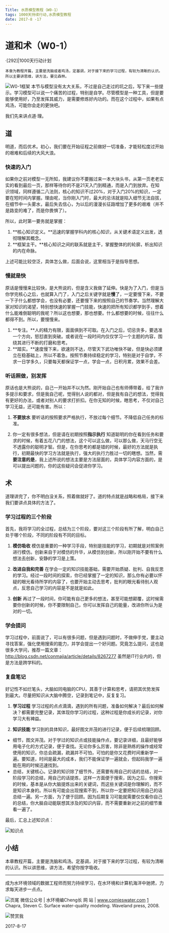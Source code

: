 ```yaml
---
Title: 水质模型教程（W0-1）
tags: 1000天持续行动,水质模型教程
date: 2017-8 -17
---
```

# 道和术（W0-1）
·[292]|1000天行动计划

    本章为教程开篇，主要是洗脑或者鸡汤，定基调，对于接下来的学习过程，有较为清晰的认识。所以主要讲思维，讲方法，要见森林。

![W0-1框架][1]
本节与模型没有太大关系，不过是自己走过的坑之后，写下来一些提示。学习模型可以说一个痛苦的过程，特别是自学。尽管模型是一种工具，但是要能够使用好，乃至发挥其威力，是需要修炼好内功的。而在这个过程中，如果有点鸡汤，可能你会走的更快吧。

我们先来讲点道·理。
## 道
明道，而后优术。初心，我们要在开始征程之前做好一切准备，才能轻松度过开始的艰难和后续的大风大浪。
### 快速的入门
如果你之前对模型一无所知，我建议你不要搬过来一本大块头书，从第一页老老实实的看到最后一页，那样等待你的不是21天入门到精通，而是入门到放弃。在知识领域，同样遵循二八法则，核心的知识不过20%，对于入门20%的知识，一定要在短时间内掌握。理由呢，当你刚入门时，最大的忌讳就是陷入细节无法自拔，在细节中一头雾水，最后失去信心，为以后的漫漫长征路增加了更多的艰难（并不是路变的难了，而是你畏惧了）。

所以，此时第一要务就是掌握：
1. **核心知识定义。**迅速的掌握学科内的核心知识，从关键术语定义出发，透彻理解其概念。
2. **框架主干。**核心知识之间的联系就是主干，掌握整体的的轮廓，析出知识的内在命脉。

上述可能比较空泛，具体怎么做，后面会说，这里相当于是指导思想。

### 慢就是快
原话是慢慢来比较快，是大熊说的，但是含义我做了延伸。快是为了入门，但是当你学完核心之后，也就算入门了，入门之后关键字就是**慢**了，一定要慢下来，不要一下子什么都想学会，也没有必要，还要慢下来的按照自己的节奏学。当然理解大家对知识的渴望，特别想快速的掌握一门技能，快速的把所有知识都学到手，想着什么能难倒聪明的我呢？所以这也想要，那也想要。什么都想要的时候，往往什么都得不到。所以，要慢慢来。

1. **专注。**人的精力有限，面面俱到不可取。在入门之后，切忌贪多，要选准一个方向，怒怼直到突破。或者说在一段时间内仅仅学习一个主题的内容，围绕其进行不断的打磨和思考。
2. **踏实。**速度慢下来，欲速则不达，尽管天下武功唯快不破，但是快必须建立在稳基础上，所以不着急。按照节奏持续稳定的学习，特别是对于自学，不求一日学多久，只要每天都保证学一点，学会一点，日积月累，效果不会差。

###  听话照做，别发挥
原话也是大熊说的，自己一开始并不以为然。刚开始自己也有师傅带着，给了我许多提示和要求，但是我自己呢，觉得别人说的都对，但是我有自己的想法，觉得我有更好的办法，或者对别人的要求打折扣。在你无知的时候，瞎思考，不仅对自己学习无益，还可能有害。所以：

1. **不要放水**
  要听话的按照要求严格执行，不放过每个细节。不降低自己任务的标准。

2. 你一定有很多想法，但是请在初期按照**指示执行**
  知道聪明的你在看到任务和要求的时候，有着五花八门的想法，这个可以这么做，可以那么做，天马行空无不透露你的聪明才智。但是，在你思考的都是错的时候，最好的方法就是执行，初期最快的学习方法就是执行，强大的执行力胜过一切的瞎想。当然，需**要注意的是**，我上述所说的想法主要是方法层面的，具体学习内容方面的，是可以提出问题的，你的这些疑问会促进你学习。

## 术
道理讲完了，你不明白没关系，照着做就好了。道的特点就是战略和格局，接下来我们要讲点具体的方法了。

### 学习过程的三个阶段
首先，我将学习的全过程，总结为三个阶段，要对这三个阶段有所了解，明白自己处于哪个阶段，不同的阶段有不同的目标。

1. **模仿吸收**
  模仿是重要的一种学习手段，特别是技能的学习，初期就是对照案例进行模仿。创新来自于对模仿的升华，从模仿到创新，所以刚开始不要有什么想法去创新，安静的学习是上策。

2. **改进自我和完善**
  在学会一定的知识技能基础，需要开始质疑、批判、自我反思的学习。经过一段时间的探索，你已经掌握了一定的知识，那么你有必要以怀疑的眼光看待所学的内容了，也要开始主动去思考，批判的眼光看待别人观点，反思自己学习的内容是不是就是如此。

3. **创新**
  再过了一段时间，你可能有自己更多的想法，甚至可能想颠覆，这时候需要你创新的时候，你不要限制自己，你可以发挥自己的能量，改进你所认为是对的一切。 


### 学会提问 
学习过程中，前面说了，可以有很多问题，但是遇到问题时，不做伸手党，要主动寻找答案，强化使用搜索的能力，并学会提出一个好问题。究竟怎么提问，这也是很多大学问，推荐一篇文章：http://blog.csdn.net/conmajia/article/details/8267277
虽然是IT行业内的，但是方法是跨学科的。

### 复盘笔记
好记性不如烂笔头，大脑如同电脑的CPU，其善于计算和思考，请把其优势发挥到最大。尽量把知识从大脑中腾空，记录到笔记中，反复复习。

1. **学习过程**
  学习过程的点点滴滴，遇到的所有问题，准备如何解决？最后如何解决？都需要完整记录，其体现你学习的过程，这种过程是你成长的记录，对你学习大有裨益。

2. **知识技能**
  学习到的具体知识，最好图文并茂的进行记录，便于后续梳理回顾。
  - 细节，图文并茂。对于学过的知识点或技能操作点，要记录详细，且最好能够用电子化的方式记录，便于查找。无论你多么厉害，除非是熟练的操作或经常使用的知识，你总会疏漏，疏漏并不可怕，可怕的是你又花费时间重新学一遍。要知道，时间是最大的成本，我们不能保证学一遍就会，但起码我学一遍能在用的时候迅速找到。
  - 总结，关键核心。记录的知识除了细节外，还需要有用自己的话的总结，对一阶段学习的总结，用自己的话提炼，这样一方面便于搜索，因为之后，你搜索的时候，基本是从你大脑提炼出来的关键词，而这些关键词是你理解的，而不是知识本身的。所以有可能会出现搜索不到，所以你一定要把知识用自己的话总结一遍。另一方面，为了便于回顾。因为后期复习可能就需要仅仅看你自己的总结，你大脑自动能联想其涉及的知识内容，而不需要重新对之前的细节重看一遍了。

最后，汇总上述知识点：

![知识点][2]

## 小结
本章教程开篇，主要是洗脑和鸡汤。定基调，对于接下来的学习过程，有较为清晰的认识。所以讲思维，讲方法，希望你按字吸收。

---

成为水环境领域的数据工程师而努力持续学习，在水环境和计算机海洋中驰骋，力求每天进步一点点。

![页尾](http://comieswater-1254012817.cossh.myqcloud.com/comieswater/1523461745787.jpg)
微信公众号 | 水环境编Cheng长
网           站 | www.comieswater.com
[1] Chapra, Steven C. Surface water-quality modeling. Waveland press, 2008.

![赞赏我](http://comieswater-1254012817.cossh.myqcloud.com/comieswater/1523461745781.jpg)


 2017-8-17




[1]: http://comieswater-1254012817.cossh.myqcloud.com/comieswater/1523461745826.jpg
[2]: http://comieswater-1254012817.cossh.myqcloud.com/comieswater/1523461745784.jpg
